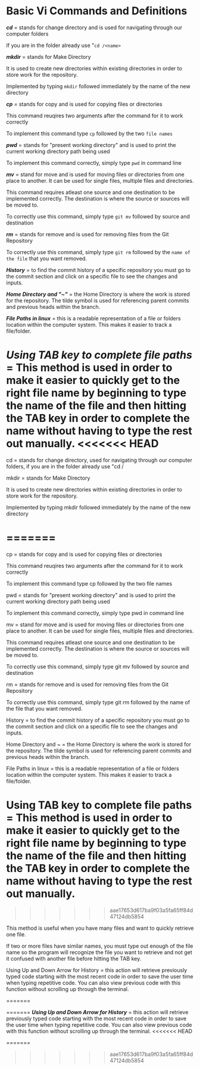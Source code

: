 
# **Basic Vi Commands and Definitions**

***cd*** = stands for change directory and is used for navigating through our computer folders

If you are in the folder already use "`cd /<name>`

***mkdir*** = stands for Make Directory

It is used to create new directories within existing directories in order to store work for the repository.

Implemented by typing `mkdir` followed immediately by the name of the new directory

***cp*** = stands for copy and is used for copying files or directories

This command reuqires two arguments after the command for it to work correctly

To implement this command type `cp` followed by the two `file names`

***pwd*** = stands for "present working directory" and is used to print the current working directory path being used

To implement this command correctly, simply type `pwd` in command line

***mv*** = stand for move and is used for moving files or directories from one place to another. It can be used for single files, multiple files and directories.

This command requires atleast one source and one destination to be implemented correctly. The destination is where the source or sources will be moved to.

To correctly use this command, simply type `git mv` followed by source and destination

***rm*** = stands for remove and is used for removing files from the Git Repository

To correctly use this command, simply type `git rm` followed by the `name of the file` that you want removed.

***History*** = to find the commit history of a specific repository you must go to the commit section and click on a specific file to see the changes and inputs.

***Home Directory and "~"*** = the Home Directory is where the work is stored for the repository. The tilde symbol is used for referencing parent commits and previous heads within the branch.

***File Paths in linux*** = this is a readable representation of a file or folders location within the computer system. This makes it easier to track a file/folder.

***Using TAB key to complete file paths*** = This method is used in order to make it easier to quickly get to the right file name by beginning to type the name of the file and then hitting the TAB key in order to complete the name without having to type the rest out manually.
<<<<<<< HEAD
=======
cd = stands for change directory, used for navigating through our computer folders, if you are in the folder already use "cd /<name>

mkdir = stands for Make Directory

It is used to create new directories within existing directories in order to store work for the repository.

Implemented by typing mkdir followed immediately by the name of the new directory

=======
=======



cp = stands for copy and is used for copying files or directories

This command reuqires two arguments after the command for it to work correctly

To implement this command type cp followed by the two file names

pwd = stands for "present working directory" and is used to print the current working directory path being used

To implement this command correctly, simply type pwd in command line

mv = stand for move and is used for moving files or directories from one place to another. It can be used for single files, multiple files and directories.

This command requires atleast one source and one destination to be implemented correctly. The destination is where the source or sources will be moved to.

To correctly use this command, simply type git mv followed by source and destination

rm = stands for remove and is used for removing files from the Git Repository

To correctly use this command, simply type git rm followed by the name of the file that you want removed.

History = to find the commit history of a specific repository you must go to the commit section and click on a specific file to see the changes and inputs.

Home Directory and ~ = the Home Directory is where the work is stored for the repository. The tilde symbol is used for referencing parent commits and previous heads within the branch.

File Paths in linux = this is a readable representation of a file or folders location within the computer system. This makes it easier to track a file/folder.

Using TAB key to complete file paths = This method is used in order to make it easier to quickly get to the right file name by beginning to type the name of the file and then hitting the TAB key in order to complete the name without having to type the rest out manually.
=======
>>>>>>> aae17653d617ba9f03a5fa65ff84d47124db5854

This method is useful when you have many files and want to quickly retrieve one file. 

If two or more files have similar names, you must type out enough of the file name so the program will recognize the file you want to retrieve and not get it confused with another file before hitting the TAB key.


Using Up and Down Arrow for History = this action will retrieve previously typed code starting with the most recent code in order to save the user time when typing repetitive code. You can also view previous code with this function without scrolling up through the terminal.


=======

=======
***Using Up and Down Arrow for History*** = this action will retrieve previously typed code starting with the most recent code in order to save the user time when typing repetitive code. You can also view previous code with this function without scrolling up through the terminal.
<<<<<<< HEAD


=======
>>>>>>> aae17653d617ba9f03a5fa65ff84d47124db5854
